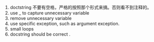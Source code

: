 
1. doctstring 不要有空格，严格的按照那个形式来搞。否则看不到注释的。
2. use _ to capture unnecessary variable
3. remove unnecessary variable
4. use specific exception, such as argument exception.
5. small loops
6. docstring should be correct .
